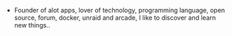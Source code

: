 - Founder of alot apps, lover of technology, programming language, open source, forum, docker, unraid and arcade, I like to discover and learn new things..
  <br>





































































































































































































































































































































































































































































































































































































































































































































































































































































































































































































































































































































































































































































































































































































































































































































































































































































































































































































































































































































































































































































































































































































































































































































































































































































































































































































































































































































































































































































































































































































































































